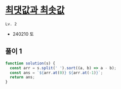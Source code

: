 # [최댓값과 최솟값](https://school.programmers.co.kr/learn/courses/30/lessons/12939)

`Lv. 2`

- 240210 토

## 풀이 1

```javascript
function solution(s) {
  const arr = s.split(' ').sort((a, b) => a - b);
  const ans = `${arr.at(0)} ${arr.at(-1)}`;
  return ans;
}
```

